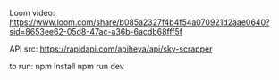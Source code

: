 Loom video: https://www.loom.com/share/b085a2327f4b4f54a070921d2aae0640?sid=8653ee62-05d8-47ac-a36b-6acdb68fff5f



API src: https://rapidapi.com/apiheya/api/sky-scrapper


to run:
npm install
npm run dev
